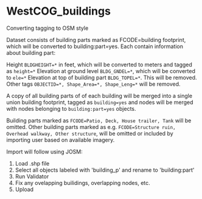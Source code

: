 # WestCOG_buildings
Converting tagging to OSM style


Dataset consists of building parts marked as FCODE=building footprint, which will be converted to building:part=yes. Each contain information about building part:

Height `BLDGHEIGHT=*` in feet, which will be converted to meters and tagged as `height=*`
Elevation at ground level `BLDG_GNDEL=*`, which will be converted to `ele=*`
Elevation at top of building part `BLDG_TOPEL=*`. This will be removed.
Other tags `OBJECTID=*, Shape_Area=*, Shape_Leng=*` will be removed.

A copy of all building parts of of each building will be merged into a single union building footprint, tagged as `building=yes` and nodes will be merged with nodes belonging to `building:part=yes` objects.

Building parts marked as `FCODE=Patio, Deck, House trailer, Tank` will be omitted. Other building parts marked as e.g. `FCODE=Structure ruin, Overhead walkway, Other structure`, will be omitted or included by importing user based on available imagery.


Import will follow using JOSM:
1. Load .shp file
2. Select all objects labeled with 'building_p' and rename to 'building:part'
3. Run Validator
4. Fix any ovelapping builidings, overlapping nodes, etc.
5. Upload
